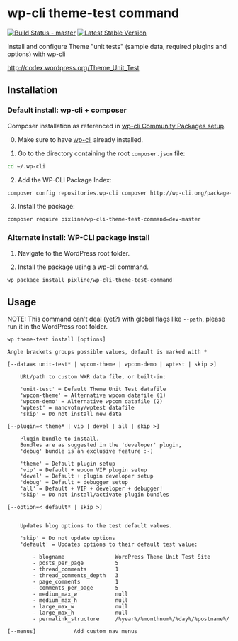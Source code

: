 # wp-cli theme-test command

[![Build Status - master](https://travis-ci.org/pixline/wp-cli-theme-test-command.png?branch=master)](https://travis-ci.org/pixline/wp-cli-theme-test-command) [![Latest Stable Version](https://poser.pugx.org/pixline/wp-cli-theme-test-command/v/stable.png)](https://packagist.org/packages/pixline/wp-cli-theme-test-command)

Install and configure Theme "unit tests" (sample data, required plugins and options) with wp-cli

http://codex.wordpress.org/Theme_Unit_Test


## Installation

### Default install: wp-cli + composer

Composer installation as referenced in [wp-cli Community Packages setup](https://github.com/wp-cli/wp-cli/wiki/Community-Packages).

0) Make sure to have [wp-cli](http://wp-cli.org#install) already installed.

1) Go to the directory containing the root `composer.json` file:

```bash
cd ~/.wp-cli
```

2) Add the WP-CLI Package Index:

```bash
composer config repositories.wp-cli composer http://wp-cli.org/package-index/
```

3) Install the package:

```bash
composer require pixline/wp-cli-theme-test-command=dev-master
```

### Alternate install: WP-CLI package install

1) Navigate to the WordPress root folder.

2) Install the package using a wp-cli command.
```bash
wp package install pixline/wp-cli-theme-test-command
```

## Usage

NOTE: This command can't deal (yet?) with global flags like ```--path```, please run it in the WordPress root folder.

```
wp theme-test install [options]

Angle brackets groups possible values, default is marked with *

[--data=< unit-test* | wpcom-theme | wpcom-demo | wptest | skip >]

	URL/path to custom WXR data file, or built-in:

	'unit-test' = Default Theme Unit Test datafile
	'wpcom-theme' = Alternative wpcom datafile (1)
	'wpcom-demo' = Alternative wpcom datafile (2)
	'wptest' = manovotny/wptest datafile
	'skip' = Do not install new data

[--plugin=< theme* | vip | devel | all | skip >]  

	Plugin bundle to install. 
	Bundles are as suggested in the 'developer' plugin,
	'debug' bundle is an exclusive feature :-) 

	'theme' = Default plugin setup
	'vip' = Default + wpcom VIP plugin setup
	'devel' = Default + plugin developer setup
	'debug' = Default + debugger setup
	'all' = Default + VIP + developer + debugger!
	'skip' = Do not install/activate plugin bundles

[--option=< default* | skip >]
	

	Updates blog options to the test default values.

	'skip' = Do not update options
	'default' = Updates options to their default test value:

		- blogname                WordPress Theme Unit Test Site
		- posts_per_page          5
		- thread_comments         1
		- thread_comments_depth   3
		- page_comments           1
		- comments_per_page       5
		- medium_max_w            null
		- medium_max_h            null
		- large_max_w             null
		- large_max_h             null
		- permalink_structure     /%year%/%monthnum%/%day%/%postname%/

[--menus]            Add custom nav menus

```

